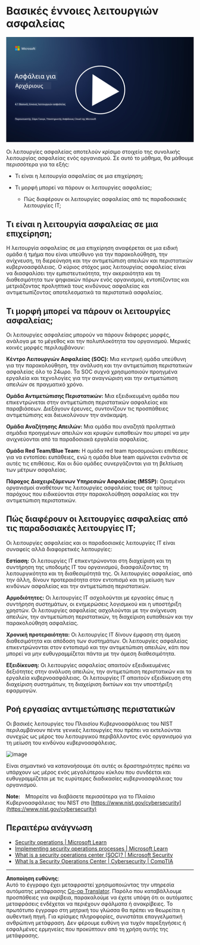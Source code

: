<!--
CO_OP_TRANSLATOR_METADATA:
{
  "original_hash": "6a55b31df9eebf550d040cef0ef7dff3",
  "translation_date": "2025-09-03T22:15:09+00:00",
  "source_file": "4.1 SecOps key concepts.md",
  "language_code": "el"
}
-->
# Βασικές έννοιες λειτουργιών ασφαλείας

[![Παρακολουθήστε το βίντεο](../../translated_images/4-1_placeholder.0123f726051a7b9662e6dfa95b10962cbe64c002cde9640da84711fd8d3df642.el.png)](https://learn-video.azurefd.net/vod/player?id=6a1cf511-89e0-493a-8ef9-91c458200266)

Οι λειτουργίες ασφαλείας αποτελούν κρίσιμο στοιχείο της συνολικής λειτουργίας ασφαλείας ενός οργανισμού. Σε αυτό το μάθημα, θα μάθουμε περισσότερα για τα εξής:

 - Τι είναι η λειτουργία ασφαλείας σε μια επιχείρηση;
   
 - Τι μορφή μπορεί να πάρουν οι λειτουργίες ασφαλείας;
   
   - Πώς διαφέρουν οι λειτουργίες ασφαλείας από τις παραδοσιακές λειτουργίες IT;

## Τι είναι η λειτουργία ασφαλείας σε μια επιχείρηση;

Η λειτουργία ασφαλείας σε μια επιχείρηση αναφέρεται σε μια ειδική ομάδα ή τμήμα που είναι υπεύθυνο για την παρακολούθηση, την ανίχνευση, τη διερεύνηση και την αντιμετώπιση απειλών και περιστατικών κυβερνοασφάλειας. Ο κύριος στόχος μιας λειτουργίας ασφαλείας είναι να διασφαλίσει την εμπιστευτικότητα, την ακεραιότητα και τη διαθεσιμότητα των ψηφιακών πόρων ενός οργανισμού, εντοπίζοντας και μετριάζοντας προληπτικά τους κινδύνους ασφαλείας και αντιμετωπίζοντας αποτελεσματικά τα περιστατικά ασφαλείας.

## Τι μορφή μπορεί να πάρουν οι λειτουργίες ασφαλείας;

Οι λειτουργίες ασφαλείας μπορούν να πάρουν διάφορες μορφές, ανάλογα με το μέγεθος και την πολυπλοκότητα του οργανισμού. Μερικές κοινές μορφές περιλαμβάνουν:

**Κέντρο Λειτουργιών Ασφαλείας (SOC):** Μια κεντρική ομάδα υπεύθυνη για την παρακολούθηση, την ανάλυση και την αντιμετώπιση περιστατικών ασφαλείας όλο το 24ωρο. Τα SOC συχνά χρησιμοποιούν προηγμένα εργαλεία και τεχνολογίες για την αναγνώριση και την αντιμετώπιση απειλών σε πραγματικό χρόνο.

**Ομάδα Αντιμετώπισης Περιστατικών:** Μια εξειδικευμένη ομάδα που επικεντρώνεται στην αντιμετώπιση περιστατικών ασφαλείας και παραβιάσεων. Διεξάγουν έρευνες, συντονίζουν τις προσπάθειες αντιμετώπισης και διευκολύνουν την ανάκαμψη.

**Ομάδα Αναζήτησης Απειλών:** Μια ομάδα που αναζητά προληπτικά σημάδια προηγμένων απειλών και κρυφών ευπαθειών που μπορεί να μην ανιχνεύονται από τα παραδοσιακά εργαλεία ασφαλείας.

**Ομάδα Red Team/Blue Team:** Η ομάδα red team προσομοιώνει επιθέσεις για να εντοπίσει ευπάθειες, ενώ η ομάδα blue team αμύνεται ενάντια σε αυτές τις επιθέσεις. Και οι δύο ομάδες συνεργάζονται για τη βελτίωση των μέτρων ασφαλείας.

**Πάροχος Διαχειριζόμενων Υπηρεσιών Ασφαλείας (MSSP):** Ορισμένοι οργανισμοί αναθέτουν τις λειτουργίες ασφαλείας τους σε τρίτους παρόχους που ειδικεύονται στην παρακολούθηση ασφαλείας και την αντιμετώπιση περιστατικών.

## Πώς διαφέρουν οι λειτουργίες ασφαλείας από τις παραδοσιακές λειτουργίες IT;

Οι λειτουργίες ασφαλείας και οι παραδοσιακές λειτουργίες IT είναι συναφείς αλλά διαφορετικές λειτουργίες:

**Εστίαση:** Οι λειτουργίες IT επικεντρώνονται στη διαχείριση και τη συντήρηση της υποδομής IT του οργανισμού, διασφαλίζοντας τη λειτουργικότητα και τη διαθεσιμότητά της. Οι λειτουργίες ασφαλείας, από την άλλη, δίνουν προτεραιότητα στον εντοπισμό και τη μείωση των κινδύνων ασφαλείας και την αντιμετώπιση περιστατικών.

**Αρμοδιότητες:** Οι λειτουργίες IT ασχολούνται με εργασίες όπως η συντήρηση συστημάτων, οι ενημερώσεις λογισμικού και η υποστήριξη χρηστών. Οι λειτουργίες ασφαλείας ασχολούνται με την ανίχνευση απειλών, την αντιμετώπιση περιστατικών, τη διαχείριση ευπαθειών και την παρακολούθηση ασφαλείας.

**Χρονική προτεραιότητα:** Οι λειτουργίες IT δίνουν έμφαση στη άμεση διαθεσιμότητα και απόδοση των συστημάτων. Οι λειτουργίες ασφαλείας επικεντρώνονται στον εντοπισμό και την αντιμετώπιση απειλών, κάτι που μπορεί να μην ευθυγραμμίζεται πάντα με την άμεση διαθεσιμότητα.

**Εξειδίκευση:** Οι λειτουργίες ασφαλείας απαιτούν εξειδικευμένες δεξιότητες στην ανάλυση απειλών, την αντιμετώπιση περιστατικών και τα εργαλεία κυβερνοασφάλειας. Οι λειτουργίες IT απαιτούν εξειδίκευση στη διαχείριση συστημάτων, τη διαχείριση δικτύων και την υποστήριξη εφαρμογών.

## Ροή εργασίας αντιμετώπισης περιστατικών

Οι βασικές λειτουργίες του Πλαισίου Κυβερνοασφάλειας του NIST περιλαμβάνουν πέντε γενικές λειτουργίες που πρέπει να εκτελούνται συνεχώς ως μέρος του λειτουργικού περιβάλλοντος ενός οργανισμού για τη μείωση του κινδύνου κυβερνοασφάλειας.

![image](https://github.com/microsoft/Security-101/assets/139931591/f6d19dce-f96e-47bd-9e0a-8019675a602d)

Είναι σημαντικό να κατανοήσουμε ότι αυτές οι δραστηριότητες πρέπει να υπάρχουν ως μέρος ενός μεγαλύτερου κύκλου που συνδέεται και ευθυγραμμίζεται με τις ευρύτερες διαδικασίες κυβερνοασφάλειας του οργανισμού.

**Note:** Μπορείτε να διαβάσετε περισσότερα για το Πλαίσιο Κυβερνοασφάλειας του NIST στο [https://www.nist.gov/cybersecurity](https://www.nist.gov/cybersecurity)

## Περαιτέρω ανάγνωση

- [Security operations | Microsoft Learn](https://learn.microsoft.com/security/operations/overview?WT.mc_id=academic-96948-sayoung)
- [Implementing security operations processes | Microsoft Learn](https://learn.microsoft.com/security/operations/?WT.mc_id=academic-96948-sayoung)
- [What is a security operations center (SOC)? | Microsoft Security](https://www.microsoft.com/security/business/security-101/what-is-a-security-operations-center-soc?WT.mc_id=academic-96948-sayoung)
- [What Is a Security Operations Center | Cybersecurity | CompTIA](https://www.comptia.org/content/articles/what-is-a-security-operations-center)

---

**Αποποίηση ευθύνης**:  
Αυτό το έγγραφο έχει μεταφραστεί χρησιμοποιώντας την υπηρεσία αυτόματης μετάφρασης [Co-op Translator](https://github.com/Azure/co-op-translator). Παρόλο που καταβάλλουμε προσπάθειες για ακρίβεια, παρακαλούμε να έχετε υπόψη ότι οι αυτόματες μεταφράσεις ενδέχεται να περιέχουν σφάλματα ή ανακρίβειες. Το πρωτότυπο έγγραφο στη μητρική του γλώσσα θα πρέπει να θεωρείται η αυθεντική πηγή. Για κρίσιμες πληροφορίες, συνιστάται επαγγελματική ανθρώπινη μετάφραση. Δεν φέρουμε ευθύνη για τυχόν παρεξηγήσεις ή εσφαλμένες ερμηνείες που προκύπτουν από τη χρήση αυτής της μετάφρασης.